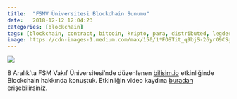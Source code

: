 ```yaml
---
title:  "FSMV Üniversitesi Blockchain Sunumu"
date:   2018-12-12 12:04:23
categories: [blockchain]
tags: [blockchain, contract, bitcoin, kripto, para, distributed, legder, blockchainturk, türkçe, yazılım, blog, blogger, nedir, örnek, nasıl yapılır, mehmet cem yücel]
image: https://cdn-images-1.medium.com/max/150/1*FOSTit_q9bjS-26yrO9CSg.jpeg
---
```


![](https://miro.medium.com/max/1999/1*FOSTit_q9bjS-26yrO9CSg.jpeg)

8 Aralık’ta FSM Vakıf Üniversitesi’nde düzenlenen [bilisim.io](http://bilisim.io/) etkinliğinde Blockchain hakkında konuştuk. Etkinliğin video kaydına [buradan](https://www.youtube.com/watch?v=d5lv2a_Tx2o) erişebilirsiniz.
